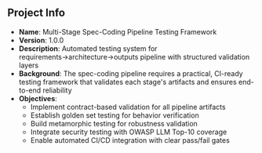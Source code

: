 ## Project Info


- **Name**: Multi-Stage Spec-Coding Pipeline Testing Framework
- **Version**: 1.0.0
- **Description**: Automated testing system for requirements→architecture→outputs pipeline with structured validation layers
- **Background**: The spec-coding pipeline requires a practical, CI-ready testing framework that validates each stage's artifacts and ensures end-to-end reliability
- **Objectives**:
  - Implement contract-based validation for all pipeline artifacts
  - Establish golden set testing for behavior verification
  - Build metamorphic testing for robustness validation
  - Integrate security testing with OWASP LLM Top-10 coverage
  - Enable automated CI/CD integration with clear pass/fail gates

